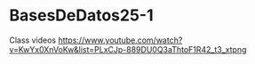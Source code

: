 # BasesDeDatos25-1


Class videos https://www.youtube.com/watch?v=KwYx0XnVoKw&list=PLxCJp-889DU0Q3aThtoF1R42_t3_xtpng